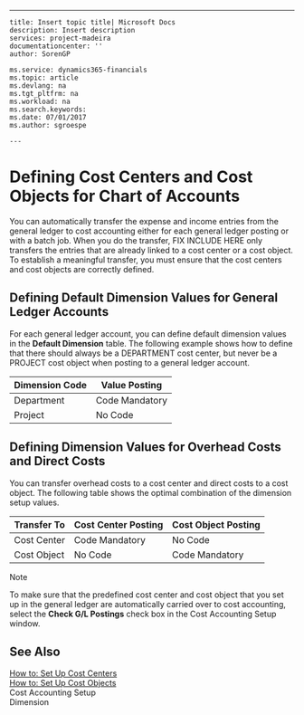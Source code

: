 ---
    title: Insert topic title| Microsoft Docs
    description: Insert description
    services: project-madeira
    documentationcenter: ''
    author: SorenGP

    ms.service: dynamics365-financials
    ms.topic: article
    ms.devlang: na
    ms.tgt_pltfrm: na
    ms.workload: na
    ms.search.keywords:
    ms.date: 07/01/2017
    ms.author: sgroespe

    ---
# Defining Cost Centers and Cost Objects for Chart of Accounts
You can automatically transfer the expense and income entries from the general ledger to cost accounting either for each general ledger posting or with a batch job. When you do the transfer, FIX INCLUDE HERE<!--[!INCLUDE[navnowlong](../ApplicationDesign/includes/navnowlong_md.md)] --> only transfers the entries that are already linked to a cost center or a cost object. To establish a meaningful transfer, you must ensure that the cost centers and cost objects are correctly defined.  
  
## Defining Default Dimension Values for General Ledger Accounts  
 For each general ledger account, you can define default dimension values in the **Default Dimension** table. The following example shows how to define that there should always be a DEPARTMENT cost center, but never be a PROJECT cost object when posting to a general ledger account.  
  
|**Dimension Code**|**Value Posting**|  
|------------------------------------------|-----------------------------------------|  
|Department|Code Mandatory|  
|Project|No Code|  
  
## Defining Dimension Values for Overhead Costs and Direct Costs  
 You can transfer overhead costs to a cost center and direct costs to a cost object. The following table shows the optimal combination of the dimension setup values.  
  
|Transfer To|Cost Center Posting|Cost Object Posting|  
|-----------------|-------------------------|-------------------------|  
|Cost Center|Code Mandatory|No Code|  
|Cost Object|No Code|Code Mandatory|  
  
> [!NOTE]  
>  To make sure that the predefined cost center and cost object that you set up in the general ledger are automatically carried over to cost accounting, select the **Check G\/L Postings** check box in the Cost Accounting Setup window.  
  
## See Also  
 [How to: Set Up Cost Centers](../Finance/how-to-set-up-cost-centers.md)   
 [How to: Set Up Cost Objects](../Finance/how-to-set-up-cost-objects.md)   
 Cost Accounting Setup   
 Dimension